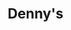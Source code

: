 ---
layout: project
title: "Denny's"
orderId: 003
builtIn: "Winter 2014"
client: "Denny's Diner"
agency: "Erwin Penland"
liveUrl: http://thegrandslams.com/
technologies:
  - HTML
  - SCSS
  - Javascript / jQuery
screenshots: true
---